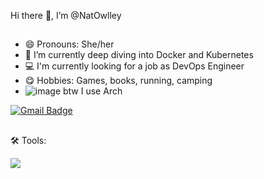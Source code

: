 Hi there 👋, I’m @NatOwlley
##
- 😄 Pronouns: She/her
- 🌱 I’m currently deep diving into Docker and Kubernetes
- 💻 I'm  currently looking for a job as DevOps Engineer
- 😋 Hobbies: Games, books, running, camping
-  ![image](https://github.com/user-attachments/assets/0458d0d2-0774-4823-b664-39da9c7a977d) btw I use Arch


[![Gmail Badge](https://img.shields.io/badge/-Gmail-d14836?style=flat-square&logo=Gmail&logoColor=white&link=mail@xl42lx@gmail.com)](mailto:mail@xl42lx@gmail.com)
## 
🛠 Tools:
<p align="left">
  <a href="https://skillicons.dev">
    <img src="https://skillicons.dev/icons?i=git,kubernetes,docker,vim,python," />
  </a>
</p>

